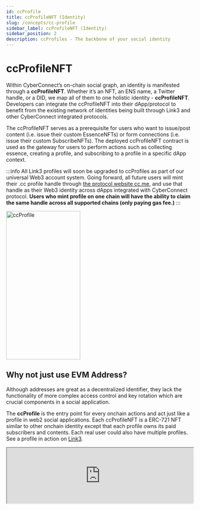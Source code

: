 ```yaml
---
id: ccProfile
title: ccProfileNFT (Identity)
slug: /concepts/cc-profile
sidebar_label: ccProfileNFT (Identity)
sidebar_position: 2
description: ccProfiles - The backbone of your social identity
---
```


# ccProfileNFT
Within CyberConnect’s on-chain social graph, an identity is manifested through a **ccProfileNFT**. Whether it’s an NFT, an ENS name, a Twitter handle, or a DID, we map all of them to one holistic identity - **ccProfileNFT**. Developers can integrate the ccProfileNFT into their dApp/protocol to benefit from the existing network of identities being built through Link3 and other CyberConnect integrated protocols.

The ccProfileNFT serves as a prerequisite for users who want to issue/post content (i.e. issue their custom EssenceNFTs) or form connections (i.e. issue their custom SubscribeNFTs). The deployed ccProfileNFT contract is used as the gateway for users to perform actions such as collecting essence, creating a profile, and subscribing to a profile in a specific dApp context. 


:::info 
All Link3 profiles will soon be upgraded to ccProfiles as part of our universal Web3 account system. Going forward, all future users will mint their .cc profile handle through [the protocol website cc.me](https://cc.me), and use that handle as their Web3 identity across dApps integrated with CyberConnect protocol. **Users who mint profile on one chain will have the ability to claim the same handle across all supported chains (only paying gas fee.)**
:::


<img src="https://media.giphy.com/media/ONopM3fhonIkFxVKWw/giphy.gif" alt="ccProfile" width="200" height="400" class="center" />


## Why not just use EVM Address?

Although addresses are great as a decentralized identifier, they lack the functionality of more complex access control and key rotation which are crucial components in a social application. 

The **ccProfile** is the entry point for every onchain actions and act just like a profile in web2 social applications. Each ccProfileNFT is a ERC-721 NFT similar to other onchain identity except that each profile owns its paid subscribers and contents. Each real user could also have multiple profiles. See a profile in action on [Link3](https://link3.to/shiyu).

<!-- <iframe src='/img/v2/sampleLink3.html' width='100%'></iframe>  -->
<iframe src='https://link3.to/wilson' width='100%'></iframe> 
